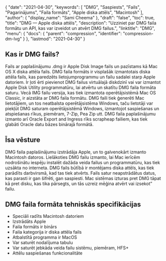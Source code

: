 {
  "date": "2021-04-30",
  "keywords": [
"DMG",
"Saspiests",
"Fails",
"Pagarinājums",
"Faila formāts",
"Apple diska attēls",
"Macintosh"
],
  "author": {
    "display_name": "Sami Cheema"
},
  "draft": "false",
  "toc": true,
  "title": "DMG — Apple diska attēls",
  "description": "Uzziniet par DMG faila formātu un API, kas var izveidot un atvērt DMG failus.",
  "linktitle": "DMG",
  "menu": {
    "docs": {
      "parent": "compression",
      "identifier": "compression-dm-lvg"
}
},
  "lastmod": "2021-04-30"
}

## Kas ir DMG fails?

Fails ar paplašinājumu .dmg ir Apple Disk Image fails un pazīstams kā Mac OS X diska attēla fails. DMG faila formāts ir visplašāk izmantotais diska attēla fails, kas paredzēts lietojumprogrammu un failu sadalei starp Apple datoriem. Ir ļoti ērti pievienot DMG failus virtuālajā diskdzinī vai var izmantot Apple Disk Utility programmatūru, lai atvērtu un skatītu DMG faila formāta saturu. Vecā IMG failu versija, kas tiek izmantota operētājsistēmā Mac OS Classic, ir aizstāta ar DMG faila formātu. DMG faili tiek ģenerēti Mac lietotājiem, un tos neatbalsta operētājsistēma Windows, taču lietotāji var piekļūt DMG saturam operētājsistēmā Windows, izmantojot saspiešanas un atspiešanas rīkus, piemēram, 7-Zip, Pea Zip utt. DMG faila paplašinājumu izmanto arī Oracle Export and Ingress rīks scrapheap failiem, kas tiek glabāti Oracle datu bāzes binārajā formātā.

## Īsa vēsture

DMG faila paplašinājumu izstrādāja Apple, un to galvenokārt izmanto Macintosh datoros. Lielākoties DMG failu izmanto, lai Mac ierīcēm nodrošinātu iespēju instalēt dažāda veida failus un programmatūru, kas tiek uzsākta no interneta. DMG fails būtībā ir montējams diska attēls, kas tiek parādīts darbvirsmā, kad tas tiek atvērts. Fails satur neapstrādātus datus, kas parasti ir gan šifrēti, gan saspiesti. Mac sistēmas izturas pret DMG tāpat kā pret disku, kas tika pārsegts, un tās uzreiz mēģina atvērt vai izsekot” failu.

## DMG faila formāta tehniskās specifikācijas

   *  Speciāli radīts Macintosh datoriem 
   *  Izstrādāts Apple
   *  Faila formāts ir binārs
   *  Faila kategorija ir diska attēla fails
   *  Atbalstītā programma ir MacOS
   *  Var saturēt nodalījuma tabulu
   *  Var saturēt jebkāda veida failu sistēmu, piemēram, HFS+
   *  Attēlu saspiešanas funkcionalitāte

